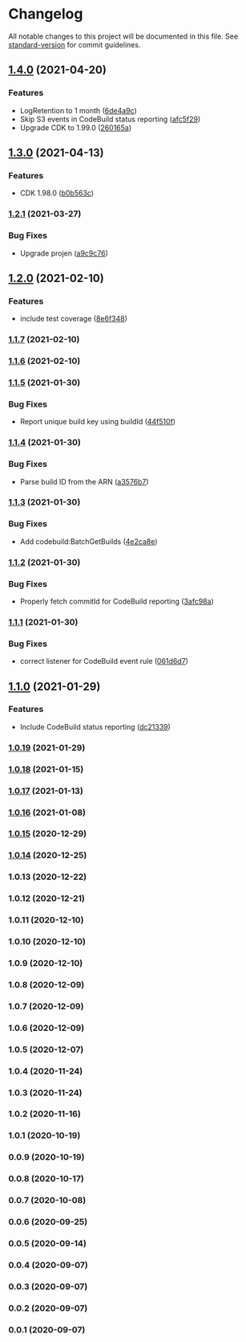 # Changelog

All notable changes to this project will be documented in this file. See [standard-version](https://github.com/conventional-changelog/standard-version) for commit guidelines.

## [1.4.0](https://github.com/markusl/cdk-codepipeline-bitbucket-build-result-reporter/compare/v1.3.0...v1.4.0) (2021-04-20)


### Features

* LogRetention to 1 month ([6de4a9c](https://github.com/markusl/cdk-codepipeline-bitbucket-build-result-reporter/commit/6de4a9cba1ce73e12f0c376f467b1429da50a319))
* Skip S3 events in CodeBuild status reporting ([afc5f29](https://github.com/markusl/cdk-codepipeline-bitbucket-build-result-reporter/commit/afc5f291c76831f5a06516e793e81033638df4d1))
* Upgrade CDK to 1.99.0 ([260165a](https://github.com/markusl/cdk-codepipeline-bitbucket-build-result-reporter/commit/260165ac363a337f163ed6d7253f91430e40a95f))

## [1.3.0](https://github.com/markusl/cdk-codepipeline-bitbucket-build-result-reporter/compare/v1.2.1...v1.3.0) (2021-04-13)


### Features

* CDK 1.98.0 ([b0b563c](https://github.com/markusl/cdk-codepipeline-bitbucket-build-result-reporter/commit/b0b563c36489e5119b560724d9d39fa04a73204f))

### [1.2.1](https://github.com/markusl/cdk-codepipeline-bitbucket-build-result-reporter/compare/v1.2.0...v1.2.1) (2021-03-27)


### Bug Fixes

* Upgrade projen ([a9c9c76](https://github.com/markusl/cdk-codepipeline-bitbucket-build-result-reporter/commit/a9c9c7638b1dab43de78f407c456de7b46341b12))

## [1.2.0](https://github.com/markusl/cdk-codepipeline-bitbucket-build-result-reporter/compare/v1.1.7...v1.2.0) (2021-02-10)


### Features

* include test coverage ([8e6f348](https://github.com/markusl/cdk-codepipeline-bitbucket-build-result-reporter/commit/8e6f3481756954a94b67cf49a956a4402b9d11ef))

### [1.1.7](https://github.com/markusl/cdk-codepipeline-bitbucket-build-result-reporter/compare/v1.1.6...v1.1.7) (2021-02-10)

### [1.1.6](https://github.com/markusl/cdk-codepipeline-bitbucket-build-result-reporter/compare/v1.1.5...v1.1.6) (2021-02-10)

### [1.1.5](https://github.com/markusl/cdk-codepipeline-bitbucket-build-result-reporter/compare/v1.1.4...v1.1.5) (2021-01-30)


### Bug Fixes

* Report unique build key using buildId ([44f510f](https://github.com/markusl/cdk-codepipeline-bitbucket-build-result-reporter/commit/44f510f1fd7194a2d0630e1715e9b31cfd6c7816))

### [1.1.4](https://github.com/markusl/cdk-codepipeline-bitbucket-build-result-reporter/compare/v1.1.3...v1.1.4) (2021-01-30)


### Bug Fixes

* Parse build ID from the ARN ([a3576b7](https://github.com/markusl/cdk-codepipeline-bitbucket-build-result-reporter/commit/a3576b7db2e49a5688ea1bb53b86e928986add91))

### [1.1.3](https://github.com/markusl/cdk-codepipeline-bitbucket-build-result-reporter/compare/v1.1.2...v1.1.3) (2021-01-30)


### Bug Fixes

* Add codebuild:BatchGetBuilds ([4e2ca8e](https://github.com/markusl/cdk-codepipeline-bitbucket-build-result-reporter/commit/4e2ca8e572c42787611d7ec1d933d1fc18fba51d))

### [1.1.2](https://github.com/markusl/cdk-codepipeline-bitbucket-build-result-reporter/compare/v1.1.1...v1.1.2) (2021-01-30)


### Bug Fixes

* Properly fetch commitId for CodeBuild reporting ([3afc98a](https://github.com/markusl/cdk-codepipeline-bitbucket-build-result-reporter/commit/3afc98a2494312cfb8966eb149e6ae77062a5845))

### [1.1.1](https://github.com/markusl/cdk-codepipeline-bitbucket-build-result-reporter/compare/v1.1.0...v1.1.1) (2021-01-30)


### Bug Fixes

* correct listener for CodeBuild event rule ([061d6d7](https://github.com/markusl/cdk-codepipeline-bitbucket-build-result-reporter/commit/061d6d7432da1e1d9bcb0230cfecacab64a31823))

## [1.1.0](https://github.com/markusl/cdk-codepipeline-bitbucket-build-result-reporter/compare/v1.0.19...v1.1.0) (2021-01-29)


### Features

* Include CodeBuild status reporting ([dc21339](https://github.com/markusl/cdk-codepipeline-bitbucket-build-result-reporter/commit/dc2133972b33564d6a08655899ba95b2aceb64ef))

### [1.0.19](https://github.com/markusl/cdk-codepipeline-bitbucket-build-result-reporter/compare/v1.0.18...v1.0.19) (2021-01-29)

### [1.0.18](https://github.com/markusl/cdk-codepipeline-bitbucket-build-result-reporter/compare/v1.0.17...v1.0.18) (2021-01-15)

### [1.0.17](https://github.com/markusl/cdk-codepipeline-bitbucket-build-result-reporter/compare/v1.0.16...v1.0.17) (2021-01-13)

### [1.0.16](https://github.com/markusl/cdk-codepipeline-bitbucket-build-result-reporter/compare/v1.0.15...v1.0.16) (2021-01-08)

### [1.0.15](https://github.com/markusl/cdk-codepipeline-bitbucket-build-result-reporter/compare/v1.0.14...v1.0.15) (2020-12-29)

### [1.0.14](https://github.com/markusl/cdk-codepipeline-bitbucket-build-result-reporter/compare/v1.0.13...v1.0.14) (2020-12-25)

### 1.0.13 (2020-12-22)

### 1.0.12 (2020-12-21)

### 1.0.11 (2020-12-10)

### 1.0.10 (2020-12-10)

### 1.0.9 (2020-12-10)

### 1.0.8 (2020-12-09)

### 1.0.7 (2020-12-09)

### 1.0.6 (2020-12-09)

### 1.0.5 (2020-12-07)

### 1.0.4 (2020-11-24)

### 1.0.3 (2020-11-24)

### 1.0.2 (2020-11-16)

### 1.0.1 (2020-10-19)

### 0.0.9 (2020-10-19)

### 0.0.8 (2020-10-17)

### 0.0.7 (2020-10-08)

### 0.0.6 (2020-09-25)

### 0.0.5 (2020-09-14)

### 0.0.4 (2020-09-07)

### 0.0.3 (2020-09-07)

### 0.0.2 (2020-09-07)

### 0.0.1 (2020-09-07)
